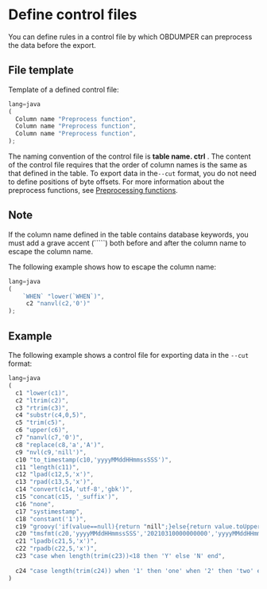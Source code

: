 Define control files 
=========================================

You can define rules in a control file by which OBDUMPER can preprocess the data before the export.

File template 
----------------------------------

Template of a defined control file:

```javascript
lang=java
(
  Column name "Preprocess function",
  Column name "Preprocess function",
  Column name "Preprocess function",
);
```



The naming convention of the control file is **table name. ctrl** . The content of the control file requires that the order of column names is the same as that defined in the table. To export data in the`--cut` format, you do not need to define positions of byte offsets. For more information about the preprocess functions, see [Preprocessing functions](2.obdumper-preprocessing-functions.md).

Note 
-------------------------

If the column name defined in the table contains database keywords, you must add a grave accent (`````) both before and after the column name to escape the column name.

The following example shows how to escape the column name:

```javascript
lang=java
(
    `WHEN` "lower(`WHEN`)",
     c2 "nanvl(c2,'0')"
);
```



Example 
----------------------------

The following example shows a control file for exporting data in the `--cut` format:

```javascript
lang=java
(
  c1 "lower(c1)",                                                                                 -- Convert letters of values in Column c1 to lowercase.
  c2 "ltrim(c2)",                                                                                 -- Trim leading spaces of values in Column c2.
  c3 "rtrim(c3)",                                                                                 -- Trim trailing spaces of values in Column c3.
  c4 "substr(c4,0,5)",                                                                            -- Extract a substring of five characters from values in Column c4. The extraction starts from the first byte of each value.
  c5 "trim(c5)",                                                                                  -- Trim leading and trailing spaces of values in Column c5.
  c6 "upper(c6)",                                                                                 -- Convert letters of values in Column c6 to uppercase.
  c7 "nanvl(c7,'0')",                                                                             -- Verify values in Column c7 and return 0 for non-numeric values.
  c8 "replace(c8,'a','A')",                                                                       -- Replace Letter 'a' of values in Column c8 with Letter 'A'.
  c9 "nvl(c9,'nill')",                                                                            -- Verify whether values in Column c9 are null and return nill for null values.
  c10 "to_timestamp(c10,'yyyyMMddHHmmssSSS')",                                                    -- Convert values in Column c10 to the yyyy-MM-dd HH:mm:ss.SSS format. Return null if formatting fails.
  c11 "length(c11)",                                                                              -- Calculate the length of values in Column c11.
  c12 "lpad(c12,5,'x')",                                                                          -- Append a string of five 'x' to the left of values in Column c12.
  c13 "rpad(c13,5,'x')",                                                                          -- Append a string of five 'x' to the right of values in Column c13.
  c14 "convert(c14,'utf-8','gbk')",                                                               -- Convert the encoding of values in Column c14 from GBK to UTF-8.
  c15 "concat(c15, '_suffix')",                                                                   -- Concatenate values in Column c15 with a specific constant.
  c16 "none",                                                                                     -- Do not process values in Column c16.
  c17 "systimestamp",                                                                             -- Do not process values in Column c17.
  c18 "constant('1')",                                                                            -- Do not process values in Column c18. Return a constant 1.
  c19 "groovy('if(value==null){return "nill";}else{return value.toUpperCase();}')",               -- Pass the values in Column c19 to a dynamic function for processing.
  c20 "tmsfmt(c20,'yyyyMMddHHmmssSSS','20210310000000000','yyyyMMddHHmmssSSS')",                  -- Verify the dates of values in Column c20. If the verification fails, return the default value.
  c21 "lpadb(c21,5,'x')",                                                                         -- Append five single-byte 'x' to the left of values in Column c21.
  c22 "rpadb(c22,5,'x')",                                                                         -- Append five single-byte 'x' to the right of values in Column c22.
  c23 "case when length(trim(c23))<18 then 'Y' else 'N' end",                                     -- Verify whether values in Column c23 match the specified condition. If yes, return 'Y'.
 
  c24 "case length(trim(c24)) when '1' then 'one' when '2' then 'two' else 'unknown' end",        -- Verify whether values in Column c24 are equal to the specified value. If yes, return the corresponding value.
)
```


